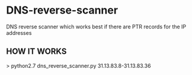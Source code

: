 # DNS-reverse-scanner
DNS reverse scanner which works best if there are PTR records for the IP addresses

<h2>HOW IT WORKS</h2> 
> python2.7 dns_reverse_scanner.py 31.13.83.8-31.13.83.36

